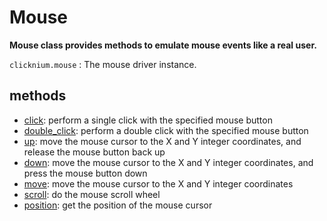 # Mouse 

**Mouse class provides methods to emulate mouse events like a real user.**

`clicknium.mouse` : The mouse driver instance.

## methods 

- [click](./click.md): perform a single click with the specified mouse button
- [double_click](./double_click.md): perform a double click with the specified mouse button
- [up](./up.md): move the mouse cursor to the X and Y integer coordinates, and release the mouse button back up
- [down](./down.md): move the mouse cursor to the X and Y integer coordinates, and press the mouse button down
- [move](./move.md): move the mouse cursor to the X and Y integer coordinates
- [scroll](./scroll.md): do the mouse scroll wheel
- [position](./position.md): get the position of the mouse cursor